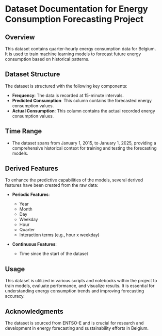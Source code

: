# Dataset Documentation for Energy Consumption Forecasting Project

## Overview
This dataset contains quarter-hourly energy consumption data for Belgium. It is used to train machine learning models to forecast future energy consumption based on historical patterns.

## Dataset Structure
The dataset is structured with the following key components:

- **Frequency**: The data is recorded at 15-minute intervals.
- **Predicted Consumption**: This column contains the forecasted energy consumption values.
- **Actual Consumption**: This column contains the actual recorded energy consumption values.

## Time Range
- The dataset spans from January 1, 2015, to January 1, 2025, providing a comprehensive historical context for training and testing the forecasting models.

## Derived Features
To enhance the predictive capabilities of the models, several derived features have been created from the raw data:

- **Periodic Features**:
  - Year
  - Month
  - Day
  - Weekday
  - Hour
  - Quarter
  - Interaction terms (e.g., hour x weekday)

- **Continuous Features**:
  - Time since the start of the dataset

## Usage
This dataset is utilized in various scripts and notebooks within the project to train models, evaluate performance, and visualize results. It is essential for understanding energy consumption trends and improving forecasting accuracy.

## Acknowledgments
The dataset is sourced from ENTSO-E and is crucial for research and development in energy forecasting and sustainability efforts in Belgium.